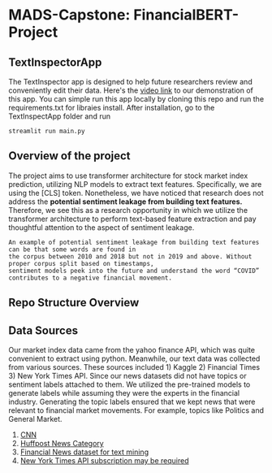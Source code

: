 # MADS-Capstone: FinancialBERT-Project

## TextInspectorApp
The TextInspector app is designed to help future researchers review and conveniently edit their data. Here's the [video link](https://youtu.be/xK3TeFHRbTs) to our demonstration of this app. You can simple run this app locally by cloning this repo and run the requirements.txt for libraies install. After installation, go to the TextInspectApp folder and run
```
streamlit run main.py
```

## Overview of the project
The project aims to use transformer architecture for stock market index prediction, utilizing NLP models to extract text features. Specifically, we are using the [CLS] token. Nonetheless, we have noticed that research does not address the <b> potential sentiment leakage from building text features.</b> Therefore, we see this as a research opportunity in which we utilize the transformer architecture to perform text-based feature extraction and pay thoughtful attention to the aspect of sentiment leakage. 
```
An example of potential sentiment leakage from building text features can be that some words are found in 
the corpus between 2010 and 2018 but not in 2019 and above. Without proper corpus split based on timestamps, 
sentiment models peek into the future and understand the word “COVID” contributes to a negative financial movement.
```

## Repo Structure Overview

## Data Sources 
Our market index data came from the yahoo finance API, which was quite convenient to extract using python. Meanwhile, our text data was collected from various sources. These sources included 1) Kaggle 2) Financial Times 3) New York Times API. Since our news datasets did not have topics or sentiment labels attached to them. We utilized the pre-trained models to generate labels while assuming they were the experts in the financial industry. Generating the topic labels ensured that we kept news that were relevant to financial market movements. For example, topics like Politics and General Market.
1) [CNN](https://data.world/opensnippets/cnn-news-dataset) 
2) [Huffpost News Category](https://www.kaggle.com/datasets/rmisra/news-category-dataset)
3) [Financial News dataset for text mining](https://zenodo.org/record/5569113#.ZCUbfHZBwaa)
4) [New York Times API subscription may be required](https://developer.nytimes.com/apis)
